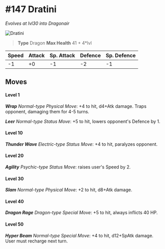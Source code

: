 # #147 Dratini
*Evolves at lvl30 into Dragonair*

![Dratini](https://img.pokemondb.net/sprites/home/normal/1x/dratini.png)

> **Type** Dragon
> **Max Health** 41 + 4\*lvl

| Speed | Attack | Sp. Attack | Defence | Sp. Defence |
| ----- | ------ | ---------- | ------- | ----------- |
| -1 | +0 | -1 | -2 | -1 |

## Moves
#### Level 1

***Wrap** Normal-type Physical Move*: +4 to hit, d4+Atk damage. Traps opponent, damaging them for 4-5 turns.

***Leer** Normal-type Status Move*: +5 to hit, lowers opponent's Defence by 1.
#### Level 10

***Thunder Wave** Electric-type Status Move*: +4 to hit, paralyzes opponent.
#### Level 20

***Agility** Psychic-type Status Move*: raises user's Speed by 2.
#### Level 30

***Slam** Normal-type Physical Move*: +2 to hit, d8+Atk damage. 
#### Level 40

***Dragon Rage** Dragon-type Special Move*: +5 to hit, always inflicts 40 HP.
#### Level 50

***Hyper Beam** Normal-type Special Move*: +4 to hit, d12+SpAtk damage. User must recharge next turn.

